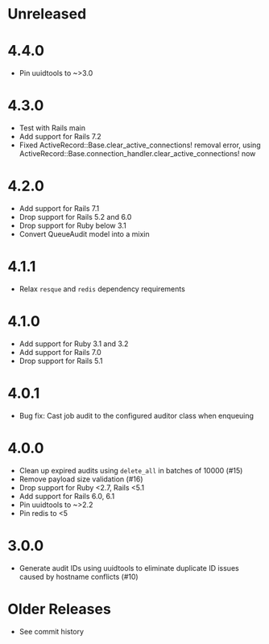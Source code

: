# Unreleased

# 4.4.0

- Pin uuidtools to ~>3.0

# 4.3.0

- Test with Rails main
- Add support for Rails 7.2
- Fixed ActiveRecord::Base.clear_active_connections! removal error, using ActiveRecord::Base.connection_handler.clear_active_connections! now

# 4.2.0

- Add support for Rails 7.1
- Drop support for Rails 5.2 and 6.0
- Drop support for Ruby below 3.1
- Convert QueueAudit model into a mixin

# 4.1.1
- Relax `resque` and `redis` dependency requirements

# 4.1.0
- Add support for Ruby 3.1 and 3.2
- Add support for Rails 7.0
- Drop support for Rails 5.1

# 4.0.1

- Bug fix: Cast job audit to the configured auditor class when enqueuing

# 4.0.0

- Clean up expired audits using `delete_all` in batches of 10000 (#15)
- Remove payload size validation (#16)
- Drop support for Ruby <2.7, Rails <5.1
- Add support for Rails 6.0, 6.1
- Pin uuidtools to ~>2.2
- Pin redis to <5

# 3.0.0

- Generate audit IDs using uuidtools to eliminate duplicate ID issues caused by hostname conflicts (#10)

# Older Releases

- See commit history
